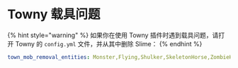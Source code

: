 # Towny 载具问题

{% hint style="warning" %}
如果你在使用 Towny 插件时遇到载具问题，请打开 Towny 的 `config.yml` 文件，并从其中删除 Slime：
{% endhint %}

```yaml
town_mob_removal_entities: Monster,Flying,Shulker,SkeletonHorse,ZombieHorse
```

